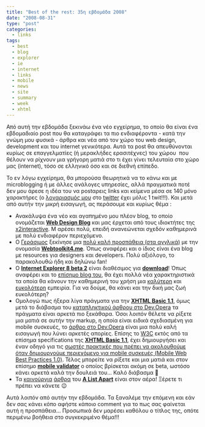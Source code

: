 ```yaml
---
title: "Best of the rest: 35η εβδομάδα 2008"
date: "2008-08-31"
type: "post"
categories:
  - links
tags:
  - best
  - blog
  - explorer
  - ie
  - internet
  - links
  - mobile
  - news
  - site
  - summary
  - week
  - xhtml
---
```


Από αυτή την εβδομάδα ξεκινάω ένα νέο εγχείρημα, το οποίο θα είναι ένα εβδομαδιαίο post που θα καταγράφει τα πιο ενδιαφέροντα - κατά την γνώμη μου φυσικά - άρθρα και νέα από τον χώρο του web design, development και του internet γενικότερα. Αυτά τα post θα απευθύνονται κυρίως σε επαγγελματίες (ή μερακλήδες ερασιτέχνες) του χώρου  που θέλουν να ρίχνουν μια γρήγορη ματιά στο τι έχει γίνει τελευταία στο χώρο μας (internet), τόσο σε ελληνικό όσο και σε διεθνή επίπεδο.

Το εν λόγω εγχείρημα, θα μπορούσα θεωρητικά να το κάνω και με microblogging ή με άλλες ανάλογες υπηρεσίες, αλλά πραγματικά ποτέ δεν μου άρεσε η ιδέα του να postαρεις links και κείμενα μέσα σε 140 μόνο χαρακτήρες (ο [λογαριασμός μου](http://twitter.com/tsevdosjohn "Tsevdos account on twitter") στο [twitter](http://twitter.com/ "Twitter microblogging service") έχει μόλις 1 twit!!!). Και μετά από αυτήν την μικρή εισαγωγή, ας περάσουμε και κυρίως θέμα :

- Ανακάλυψα ένα νέο και αγαπημένο μου πλέον blog, το οποίο ονομάζεται [**Web Design Blog**](http://www.webdesignblog.gr/ "Web Design Blog") και μας έρχεται από τους ιδιοκτήτες της [x2interactive](http://www.x2interactive.co.uk/ "x2interactive company"). Μ αρέσει πολύ, επειδή ανανεώνεται σχεδόν καθημερινά με πολύ ενδιαφέρον περιεχόμενο.
- Ο [Γεράσιμος](http://theportraitofageek.com/ "The Portrait of a Geek blog") ξεκίνησε μια [πολύ καλή προσπάθεια (στα αγγλικά)](http://theportraitofageek.com/blog/?p=163 "New blog from Gerasimo") με την ονομασία [**Webtoolkit4.me**](http://webtoolkit4.me/ "Webtool kit 4 me"). Όπως αναφέρει και ο ίδιος είναι ένα blog με resources για designers και developers. Πολύ αξιόλογο, το παρακολουθώ ήδη και δηλώνω fan!
- Ο [**Ιnternet Explorer 8 beta 2**](http://blogs.msdn.com/ie/archive/2008/08/27/internet-explorer-8-beta-2-now-available.aspx "internet Explorer 8 beta 2") είναι διαθέσιμος για [**download**](http://www.microsoft.com/windows/internet-explorer/beta/ "Download Internet Explorer 8 beta 2")! Όπως αναφέρει και το [επίσημο blog του](http://blogs.msdn.com/ie/ "internet Explorer official blog"), θα έχει πολλά νέα χαρακτηριστικά τα οποία θα κάνουν την καθημερινή του χρήση μια [καλύτερη](http://blogs.msdn.com/ie/archive/2008/08/28/part-i-better-everyday-browsing.aspx "Better browsing with IE 8") και [ευκολότερη](http://blogs.msdn.com/ie/archive/2008/08/28/part-ii-better-everyday-browsing.aspx "Better browsing with IE 8") εμπειρία. Για να δούμε, θα κάνει και την δική μας ζωή ευκολότερη?
- Ομολογώ πως ήξερα λίγα πράγματα για την [**XHTML Basic 1.1**](http://www.w3.org/TR/xhtml-basic/ "XHTML basic 1.1"), όμως μετά το διάβασμα του [καταπληκτικού άρθρου στο Dev.Opera](http://dev.opera.com/articles/view/mobile-markup-xhtml-basic-1-1/ "Dev.Opera article on XHTML basic 1.1") τα πράγματα είναι αρκετά πιο ξεκάθαρα. Όσοι λοιπόν θέλετε να ρίξετε μια ματιά σε αυτήν την markup, η οποία είναι ειδικά σχεδιασμένη για mobile συσκευές, το [άρθρο στο Dev.Opera](http://dev.opera.com/articles/view/mobile-markup-xhtml-basic-1-1/ "Dev.Opera article on XHTML basic 1.1") είναι μια πολύ καλή εισαγωγή που λύνει αρκετές απορίες. Επίσης το [W3C](http://www.w3.org/ "W3C site") εκτός από τα επίσημα specifications της [**XHTML Basic 1.1**](http://www.w3.org/TR/xhtml-basic/ "XHTML basic 1.1 specifications"), έχει δημιουργήσει και έναν οδηγό για τις [σωστές πρακτικές που πρέπει να ακολουθούμε όταν δημιουργούμε περιεχόμενο για mobile συσκευές (Mobile Web Best Practices 1.0)](http://www.w3.org/TR/mobile-bp/ "Mobile Web Best Practices from W3C"). Τέλος μπορείτε να ρίξετε και μια ματιά και στον επίσημο [**mobile validator**](http://validator.w3.org/mobile/ "Mobile validator from W3C") ο οποίος βρίσκεται ακόμη σε beta, ωστόσο κάνει αρκετά καλά την δουλειά του... Καλό διάβασμα 🙂
- Τα [καινούργια](http://www.alistapart.com/articles/mappingmemory "Mapping Memory: Web Designer as Information Cartographer article from list apart") [άρθρα](http://www.alistapart.com/articles/sprites2 "CSS Sprites2 - It's JavaScript Time from List Apart") του [**A List Apart**](http://www.alistapart.com/ "A List Apart") είναι στον αέρα! Ξέρετε τι πρέπει να κάνετε 😉

Αυτά λοιπόν από αυτήν την εβδομάδα. Τα ξαναλέμε την επόμενη και εάν δεν σας κάνει κόπο αφήστε κάποιο comment για το πως σας φαίνεται αυτή η προσπάθεια... Προσωπικά δεν μαρέσει καθόλου ο τίτλος της, οπότε περιμένω βοήθεια στο συγκεκριμένο θέμα!!!
